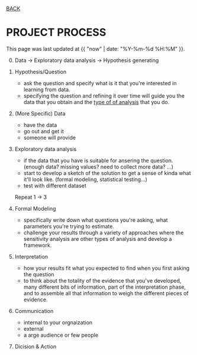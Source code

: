 [BACK](../)

# PROJECT PROCESS
This page was last updated at {{ "now" | date: "%Y-%m-%d %H:%M" }}.
<br>

0. Data -> Exploratory data analysis -> Hypothesis generating 

1. Hypothesis/Question
    - ask the question and specify what is it that you're interested in learning from data.
    - specifying the question and refining it over time will guide you the data that you obtain and the [type of of analysis](analysit-types.md/) that you do.

2. (More Specific) Data 
    - have the data
    - go out and get it
    - someone will provide

3. Exploratory data analysis
    - if the data that you have is suitable for ansering the question. (enough data? missing values? need to collect more data? ...)
    - start to develop a sketch of the solution to get a sense of kinda what it'll look like. (formal modeling, statistical testing...)
    - test with different dataset

   Repeat 1 -> 3 

4. Formal Modeling
    - specifically write down what questions you're asking, what parameters you're trying to estimate.
    - challenge your results through a variety of approaches where the sensitivity analysis are other types of analysis and develop a framework.

5. Interpretation
    - how your results fit what you expected to find when you first asking the question
    - to think about the totality of the evidence that you've developed, many different bits of information, part of the interpretation phase, and to assemble all that information to weigh the different pieces of evidence.

6. Communication
    - internal to your orgnaization
    - external
    - a arge audience or few people

7. Dicision & Action


